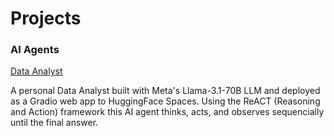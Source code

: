 # Projects
### AI Agents

<a href="https://dacho688.github.io/DataAnalyst">Data Analyst</a>

A personal Data Analyst built with Meta's Llama-3.1-70B LLM and deployed as a Gradio web app to HuggingFace Spaces. Using the ReACT (Reasoning and Action) framework this AI agent thinks, acts, and observes sequencially until the final answer. 
